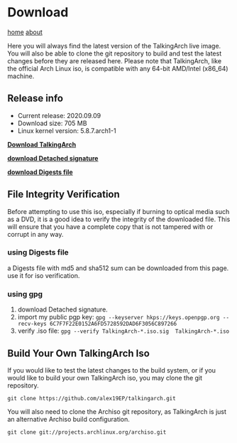 # Download

[home](/index.md)  [about](/about.md)

Here you will always find the latest version of the TalkingArch live image. You will also be able to clone the git repository to build and test the latest changes before they are released here.
Please note that TalkingArch, like the official Arch Linux iso, is compatible with any 64-bit AMD/Intel (x86_64) machine.

## Release info

* Current release: 2020.09.09
* Download size: 705 MB
* Linux kernel version: 5.8.7.arch1-1

**[Download TalkingArch](https://github.com/alex19EP/talking-arch/releases/download/v7.0/TalkingArch-2020.09.09-x86_64.iso)**

**[download Detached signature](https://github.com/alex19EP/talking-arch/releases/download/v7.0/TalkingArch-2020.09.09-x86_64.iso.sig)**

**[download Digests file](https://github.com/alex19EP/talking-arch/releases/download/v7.0/Digests.txt)**

## File Integrity Verification

Before attempting to use this iso, especially if burning to optical media such as a DVD, it is a good idea to verify the integrity of the downloaded file. This will ensure that you have a complete copy that is not tampered with or corrupt in any way.

### using Digests file

a Digests file with md5 and sha512 sum can be downloaded from this page.
use it for iso verification.

### using gpg

1. download Detached signature.
2. import my public pgp key: `gpg --keyserver hkps://keys.openpgp.org --recv-keys 6C7F7F22E0152A6FD5728592DAD6F3056C897266`
3. verify .iso file: `gpg --verify TalkingArch-*.iso.sig  TalkingArch-*.iso`

## Build Your Own TalkingArch Iso

If you would like to test the latest changes to the build system, or if you would like to build your own TalkingArch iso, you may clone the git repository.

```shell
git clone https://github.com/alex19EP/talkingarch.git
```

You will also need to clone the Archiso git repository, as TalkingArch is just an alternative Archiso build configuration.

```shell
git clone git://projects.archlinux.org/archiso.git
```
